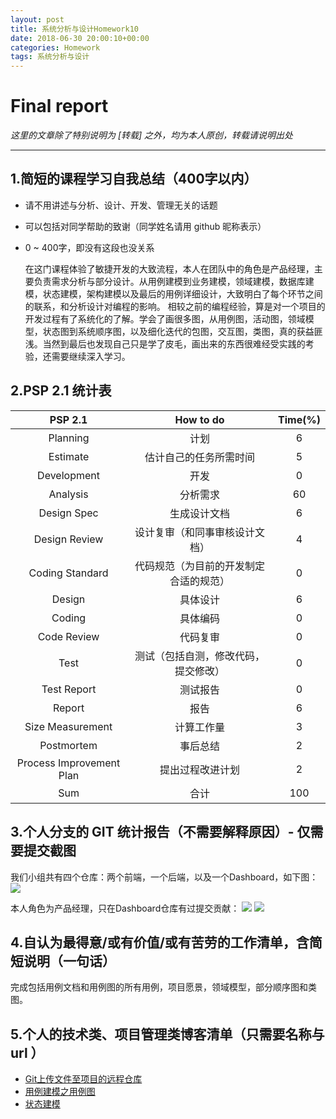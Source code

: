 ```yaml
---
layout: post
title: 系统分析与设计Homework10
date: 2018-06-30 20:00:10+00:00
categories: Homework
tags: 系统分析与设计
---
```


# Final report

*这里的文章除了特别说明为 [转载] 之外，均为本人原创，转载请说明出处*

----------

## 1.简短的课程学习自我总结（400字以内）

- 请不用讲述与分析、设计、开发、管理无关的话题
- 可以包括对同学帮助的致谢（同学姓名请用 github 昵称表示）
- 0 ~ 400字，即没有这段也没关系

    在这门课程体验了敏捷开发的大致流程，本人在团队中的角色是产品经理，主要负责需求分析与部分设计。从用例建模到业务建模，领域建模，数据库建模，状态建模，架构建模以及最后的用例详细设计，大致明白了每个环节之间的联系，和分析设计对编程的影响。
    相较之前的编程经验，算是对一个项目的开发过程有了系统化的了解。学会了画很多图，从用例图，活动图，领域模型，状态图到系统顺序图，以及细化迭代的包图，交互图，类图，真的获益匪浅。当然到最后也发现自己只是学了皮毛，画出来的东西很难经受实践的考验，还需要继续深入学习。

## 2.PSP 2.1 统计表
|         PSP 2.1          |               How to do                | Time(%) |
| :----------------------: | :------------------------------------: | :---------: |
|         Planning         |                  计划                  |      6      |
|         Estimate         |         估计自己的任务所需时间         |      5      |
|       Development        |                  开发                  |      0   |
|         Analysis         |                分析需求                |     60     |
|       Design Spec        |              生成设计文档              |     6      |
|      Design Review       |     设计复审（和同事审核设计文档）     |      4      |
|     Coding Standard      | 代码规范（为目前的开发制定合适的规范） |     0    |
|          Design          |                具体设计                |      6      |
|          Coding          |                具体编码                |      0      |
|       Code Review        |                代码复审                |      0      |
|           Test           |  测试（包括自测，修改代码，提交修改）  |      0     |
|       Test Report        |                测试报告                |      0      |
|          Report          |                  报告                  |      6      |
|     Size Measurement     |               计算工作量               |      3      |
|        Postmortem        |                事后总结                |      2      |
| Process Improvement Plan |            提出过程改进计划            |      2      |
|           Sum            |                  合计                  |    100     |


## 3.个人分支的 GIT 统计报告（不需要解释原因）- 仅需要提交截图
我们小组共有四个仓库：两个前端，一个后端，以及一个Dashboard，如下图：
![](https://github.com/Dxiaocai666/test/raw/master/%E4%BB%93%E5%BA%93.png)

本人角色为产品经理，只在Dashboard仓库有过提交贡献：
![](https://github.com/Dxiaocai666/test/raw/master/DashboardContri.png)
![](https://github.com/Dxiaocai666/test/raw/master/DashboardContri2.png)

## 4.自认为最得意/或有价值/或有苦劳的工作清单，含简短说明（一句话）

完成包括用例文档和用例图的所有用例，项目愿景，领域模型，部分顺序图和类图。

## 5.个人的技术类、项目管理类博客清单（只需要名称与 url ）

- [Git上传文件至项目的远程仓库](https://blog.csdn.net/qq_33361432/article/details/79919040)
- [用例建模之用例图](https://blog.csdn.net/qq_33361432/article/details/80878136)
- [状态建模](https://blog.csdn.net/qq_33361432/article/details/80878371)
